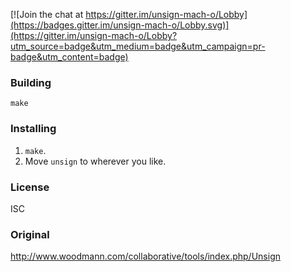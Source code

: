 [![Join the chat at https://gitter.im/unsign-mach-o/Lobby](https://badges.gitter.im/unsign-mach-o/Lobby.svg)](https://gitter.im/unsign-mach-o/Lobby?utm_source=badge&utm_medium=badge&utm_campaign=pr-badge&utm_content=badge)

### Building

    make

### Installing

1. `make`.
2. Move `unsign` to wherever you like.

### License
ISC

### Original

http://www.woodmann.com/collaborative/tools/index.php/Unsign

